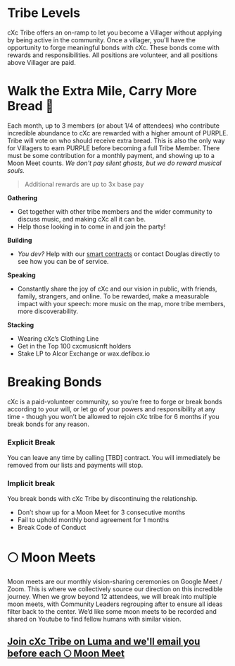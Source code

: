 # Tribe Levels

cXc Tribe offers an on-ramp to let you become a Villager without applying by being active in the community. Once a villager, you'll have the opportunity to forge meaningful bonds with cXc. These bonds come with rewards and responsibilities. All positions are volunteer, and all positions above Villager are paid. 

# Walk the Extra Mile, Carry More Bread 🥐 
Each month, up to 3 members (or about 1/4 of attendees) who contribute incredible abundance to cXc are rewarded with a higher amount of PURPLE. Tribe will vote on who should receive extra bread. This is also the only way for Villagers to earn PURPLE before becoming a full Tribe Member. There must be some contribution for a monthly payment, and showing up to a Moon Meet counts. *We don't pay silent ghosts, but we do reward musical souls.*

> Additional rewards are up to 3x base pay

**Gathering** 
- Get together with other tribe members and the wider community to discuss music, and making cXc all it can be.
- Help those looking in to come in and join the party!

**Building** 
- *You dev?* Help with our [smart contracts](https://github.com/dougbutner/beta-pseudo/tree/main/real-contracts) or contact Douglas directly to see how you can be of service. 

**Speaking** 
- Constantly share the joy of cXc and our vision in public, with friends, family, strangers, and online. To be rewarded, make a measurable impact with your speech: more music on the map, more tribe members, more discoverability. 

**Stacking** 
- Wearing cXc’s Clothing Line
- Get in the Top 100 cxcmusicnft holders
- Stake LP to Alcor Exchange or wax.defibox.io



# Breaking Bonds
cXc is a paid-volunteer community, so you’re free to forge or break bonds according to your will, or let go of your powers and responsibility at any time - though you won’t be allowed to rejoin cXc tribe for 6 months if you break bonds for any reason. 

### Explicit Break
You can leave any time by calling [TBD] contract. You will immediately be removed from our lists and payments will stop. 

### Implicit break
You break bonds with cXc Tribe by discontinuing the relationship. 

- Don’t show up for a Moon Meet for 3 consecutive months
- Fail to uphold monthly bond agreement for 1 months
- Break Code of Conduct 



# 🌕 Moon Meets 

Moon meets are our monthly vision-sharing ceremonies on Google Meet / Zoom. This is where we collectively source our direction on this incredible journey. When we grow beyond 12 attendees, we will break into multiple moon meets, with Community Leaders regrouping after to ensure all ideas filter back to the center. We’d like some moon meets to be recorded and shared on Youtube to find fellow humans with similar vision.

## [Join cXc Tribe on Luma and we'll email you before each 🌕 Moon Meet](https://lu.ma/cxc)
